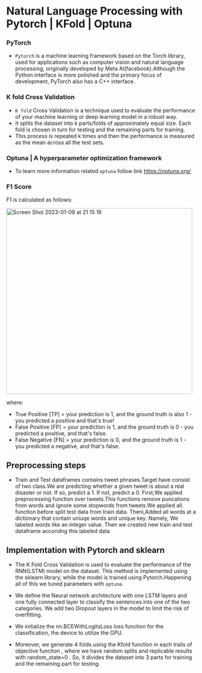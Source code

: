 # Natural Language Processing with Pytorch | KFold | Optuna


### PyTorch 
  - `Pytorch` is a machine learning framework based on the Torch library, used for applications such as computer vision and natural language processing, originally developed by Meta AI(facebook).Although the Python interface is more polished and the primary focus of development, PyTorch also has a C++ interface.


### K fold Cross Validation
  - `K fold` Cross Validation is a technique used to evaluate the performance of your machine learning or deep learning model in a robust way.
  - It splits the dataset into k parts/folds of approximately equal size. Each fold is chosen in turn for testing and the remaining parts for training.
  - This process is repeated k times and then the performance is measured as the mean across all the test sets.
  
### Optuna | A hyperparameter optimization framework 
  - To learn more information related `optuna` follow link https://optuna.org/
  
### F1 Score 


 F1 is calculated as follows:
 
 <img width="493" alt="Screen Shot 2023-01-09 at 21 15 16" src="https://user-images.githubusercontent.com/64266044/211378713-52f154cd-dedb-4930-b242-bc1e82b903c7.png">



  where:

  * True Positive [TP] = your prediction is 1, and the ground truth is also 1 - you predicted a positive and that's true!
  * False Positive [FP] = your prediction is 1, and the ground truth is 0 - you predicted a positive, and that's false.
  * False Negative [FN] = your prediction is 0, and the ground truth is 1 - you predicted a negative, and that's false.
  
## Preprocessing steps 
  * Train and Test dataframes contains tweet phrases.Target have consist of two class.We are predicting whether a given tweet is about a real disaster or   not. If so, predict a 1. If not, predict a 0.
  First,We applied preprocessing function over tweets.This functions remove puncations from words and ignore some stopwords from  tweets.We applied all.   function before split test data from train data. Theni,Added all words at a  dictionary that contain uniuqe words and unique key. Namely, We labeled     words like an  integer value. Then we created new train and test dataframe accoridng this labeled data
 

## Implementation with Pytorch and sklearn

* The K Fold Cross Validation is used to evaluate the performance of the RNN(LSTM) model on the dataset. This method is implemented using the sklearn    library, while the model is trained using Pytorch.Happening all of this we tuned parameters with `optuna`.

* We define the  Neural network architecture with one  LSTM layers and one fully connected layer to classify the sentences into one of the two categories. We add two Dropout layers in the model to limit the risk of overfitting.

* We initialize the nn.BCEWithLogitsLoss loss function for the classification, the device to utilize the GPU.

* Moreover, we generate 4 folds using the Kfold function in each trails of objective function , where we have random splits and replicable results with random_state=0 . So, it divides the dataset into 3 parts for training and the remaining part for testing.
